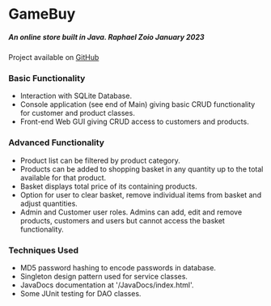 # GameBuy 
##### An online store built in Java. Raphael Zoio January 2023
Project available on [GitHub]("https://github.com/rafzoio/GameBuy")

### Basic Functionality

- Interaction with SQLite Database.
- Console application (see end of Main) giving basic CRUD functionality for customer and product classes.
- Front-end Web GUI giving CRUD access to customers and products.

### Advanced Functionality

- Product list can be filtered by product category.
- Products can be added to shopping basket in any quantity up to the total available for that product.
- Basket displays total price of its containing products.
- Option for user to clear basket, remove individual items from basket and adjust quantities.
- Admin and Customer user roles. Admins can add, edit and remove products, customers and users but cannot access the basket functionality.

### Techniques Used

- MD5 password hashing to encode passwords in database.
- Singleton design pattern used for service classes.
- JavaDocs documentation at '/JavaDocs/index.html'.
- Some JUnit testing for DAO classes.
